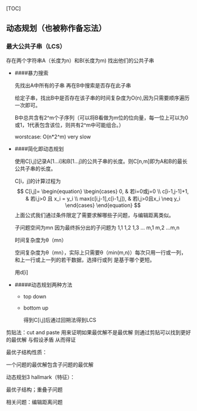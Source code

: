 [TOC]



## 动态规划（也被称作备忘法）

### 最大公共子串（LCS）

存在两个字符串A（长度为n）和B(长度为m) 找出他们的公共子串

* ####暴力搜索

  先找出A中所有的子串 再在B中搜索是否存在此子串

  给定子串，找出B中是否存在该子串的时间复杂度为O(n),因为只需要顺序遍历一次即可。

  B中总共含有2^m个子序列（可以将B看做为m位的位向量，每一位上可以为0或1，1代表包含该位，则共有2^m中可能组合。）

  worstcase: O(n*2^m) very slow

* ####简化即动态规划

  使用C[i,j]记录A[1...i]和B[1...j]的公共子串的长度。则C[n,m]即为A和B的最长公共子串的长度。

  C[i，j]的计算过程为
  $$
  C[i,j]=
  \begin{equation}
  \begin{cases}
  0, & 若i=0或j=0 \\
  c[i-1,j-1]+1, & 若i,j>0   且 x_i = y_i \\
   max(c[i,j-1],c[i-1,j]), & 若i,j>0且x_i \neq y_i
  \end{cases}
  \end{equation}
  $$
  上面公式我们通过条件限定了需要求解哪些子问题，与编辑距离类似。

  子问题空间为mn 因为最终拆分出的子问题为 1,1 1,2 1,3 ... m,1 m,2 ...m,n

  时间复杂度为θ（mn）

  空间复杂度为θ（mn），实际上只需要θ（min(m,n)）每次只用一行或一列，和上一行或上一列的若干数据，选择行或列 是基于哪个更短。

  用d[i]

* #####动态规划两种方法

  * top down

  * bottom up

    得到C[i,j]后通过回朔法得到LCS



剪贴法：cut and paste 用来证明如果最优解不是最优解 则通过剪贴可以找到更好的最优解 与假设矛盾 从而得证

最优子结构性质：

一个问题的最优解包含子问题的最优解

动态规划3 hallmark（特征）：

最优子结构；重叠子问题



相关问题：编辑距离问题